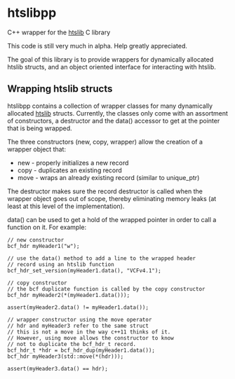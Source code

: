 htslibpp
=======
C++ wrapper for the [htslib](https://github.com/samtools/htslib) C library

This code is still very much in alpha.  Help greatly appreciated.

The goal of this library is to provide wrappers for dynamically
allocated htslib structs, and an object oriented interface for
interacting with htslib.

## Wrapping htslib structs

htslibpp contains a collection of wrapper classes for many dynamically
allocated [htslib](https://github.com/samtools/htslib) structs.
Currently, the classes only come with an assortment of constructors, a
destructor and the data() accessor to get at the pointer that is being
wrapped. 

The three constructors (new, copy, wrapper) allow the creation of a wrapper
object that:
- new - properly initializes a new record
- copy - duplicates an existing record
- move - wraps an already existing record (similar to unique_ptr)

The destructor makes sure the record destructor is called when the wrapper
object goes out of scope, thereby eliminating memory leaks (at least
at this level of the implementation).

data() can be used to get a hold of the wrapped pointer in order to call a
function on it.  For example:

    // new constructor
    bcf_hdr myHeader1("w");
    
    // use the data() method to add a line to the wrapped header
    // record using an htslib function
    bcf_hdr_set_version(myHeader1.data(), "VCFv4.1");
    
    // copy constructor
    // the bcf duplicate function is called by the copy constructor
    bcf_hdr myHeader2(*(myHeader1.data()));
    
    assert(myHeader2.data() != myHeader1.data());

    // wrapper constructor using the move operator
    // hdr and myHeader3 refer to the same struct
    // this is not a move in the way c++11 thinks of it.
    // However, using move allows the constructor to know
    // not to duplicate the bcf_hdr_t record.
    bcf_hdr_t *hdr = bcf_hdr_dup(myHeader1.data());
    bcf_hdr myHeader3(std::move(*(hdr)));

    assert(myHeader3.data() == hdr);
    






